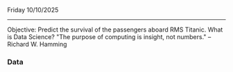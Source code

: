 Friday 10/10/2025

---
Objective: Predict the survival of the passengers aboard RMS Titanic.
What is Data Science?
"The purpose of computing is insight, not numbers." – Richard W. Hamming

### Data